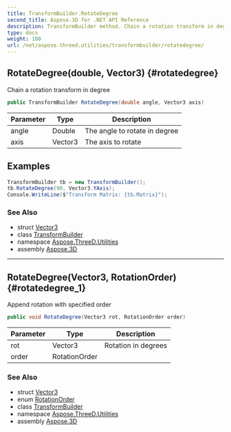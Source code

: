 ```yaml
---
title: TransformBuilder.RotateDegree
second_title: Aspose.3D for .NET API Reference
description: TransformBuilder method. Chain a rotation transform in degree
type: docs
weight: 100
url: /net/aspose.threed.utilities/transformbuilder/rotatedegree/
---
```

## RotateDegree(double, Vector3) {#rotatedegree}

Chain a rotation transform in degree

```csharp
public TransformBuilder RotateDegree(double angle, Vector3 axis)
```

| Parameter | Type | Description |
| --- | --- | --- |
| angle | Double | The angle to rotate in degree |
| axis | Vector3 | The axis to rotate |

## Examples

```csharp
TransformBuilder tb = new TransformBuilder();
tb.RotateDegree(90, Vector3.YAxis);
Console.WriteLine($"Transform Matrix: {tb.Matrix}");
```

### See Also

* struct [Vector3](../../vector3/)
* class [TransformBuilder](../)
* namespace [Aspose.ThreeD.Utilities](../../transformbuilder/)
* assembly [Aspose.3D](../../../)

---

## RotateDegree(Vector3, RotationOrder) {#rotatedegree_1}

Append rotation with specified order

```csharp
public void RotateDegree(Vector3 rot, RotationOrder order)
```

| Parameter | Type | Description |
| --- | --- | --- |
| rot | Vector3 | Rotation in degrees |
| order | RotationOrder |  |

### See Also

* struct [Vector3](../../vector3/)
* enum [RotationOrder](../../rotationorder/)
* class [TransformBuilder](../)
* namespace [Aspose.ThreeD.Utilities](../../transformbuilder/)
* assembly [Aspose.3D](../../../)


